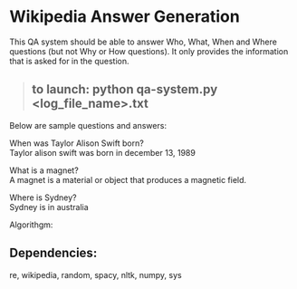 # Wikipedia Answer Generation

This QA system should be able to answer Who, What, When and Where questions (but not Why or How questions). It only provides the information that is asked for in the question. 

> ## to launch: python qa-system.py <log_file_name>.txt



Below are sample questions and answers:

When was Taylor Alison Swift born?  
Taylor alison swift was born in december 13, 1989

What is a magnet?  
A magnet is a material or object that produces a magnetic field.

Where is Sydney?  
Sydney is  in australia

Algorithgm: 


## Dependencies:
re, wikipedia, random, spacy, nltk, numpy, sys

